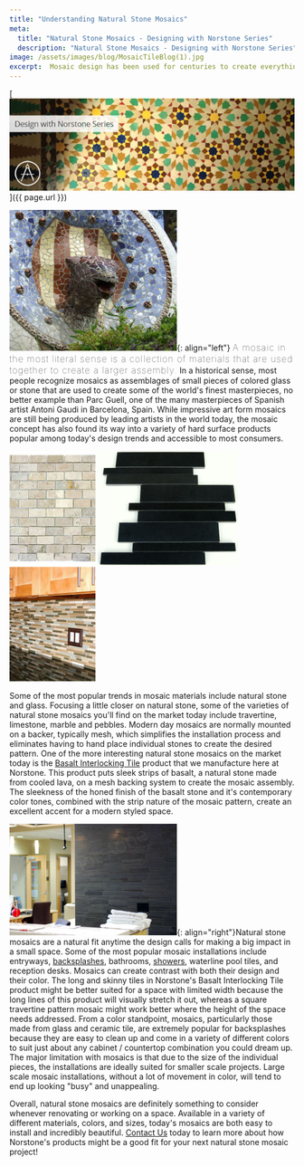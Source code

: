 ```yaml
---
title: "Understanding Natural Stone Mosaics"
meta:
  title: "Natural Stone Mosaics - Designing with Norstone Series"
  description: "Natural Stone Mosaics - Designing with Norstone Series"
image: /assets/images/blog/MosaicTileBlog(1).jpg
excerpt:  Mosaic design has been used for centuries to create everything from functional floor and wall coverings to some of the most impressive pieces of art known to man in a variety of different mediums including natural stone. Learn more in this article about the practical aspects of selecting and working with today's natural stone mosaic finishes.
---
```


[![](/assets/images/blog/MosaicTileBlog(1).jpg)]({{ page.url }})

![](/assets/images/blog/Natural-Stone-Mosaic---Barcelona-Parc-Guell.jpg){: align="left"} <span style="font-size:16px;font-weight:lighter;letter-spacing:1px">A mosaic in the most literal sense is a collection of materials that are used together to create a larger assembly.</span> In a historical sense, most people recognize mosaics as assemblages of small pieces of colored glass or stone that are used to create some of the world's finest masterpieces, no better example than Parc Guell, one of the many masterpieces of Spanish artist Antoni Gaudi in Barcelona, Spain. While impressive art form mosaics are still being produced by leading artists in the world today, the mosaic concept has also found its way into a variety of hard surface products popular among today's design trends and accessible to most consumers.

![](/assets/images/blog/Travertine-Natural-Stone-Mosaic.jpg)
![](/assets/images/blog/Basalt-Norstone-Natural-Stone-Mosaic.jpg)
![](/assets/images/blog/Glass-Tile-Mosaic.jpg)

Some of the most popular trends in mosaic materials include natural stone and glass. Focusing a little closer on natural stone, some of the varieties of natural stone mosaics you'll find on the market today include travertine, limestone, marble and pebbles. Modern day mosaics are normally mounted on a backer, typically mesh, which simplifies the installation process and eliminates having to hand place individual stones to create the desired pattern. One of the more interesting natural stone mosaics on the market today is the [Basalt Interlocking Tile](/products/modern-wall-tile/) product that we manufacture here at Norstone. This product puts sleek strips of basalt, a natural stone made from cooled lava, on a mesh backing system to create the mosaic assembly. The sleekness of the honed finish of the basalt stone and it's contemporary color tones, combined with the strip nature of the mosaic pattern, create an excellent accent for a modern styled space.

![](/assets/images/blog/Norstone-Basalt-Natural-Stone-Mosaic-.jpg){: align="right"}Natural stone mosaics are a natural fit anytime the design calls for making a big impact in a small space. Some of the most popular mosaic installations include entryways, [backsplashes](/gallery/application/backsplashes/), bathrooms, [showers](/gallery/application/showers/), waterline pool tiles, and reception desks. Mosaics can create contrast with both their design and their color. The long and skinny tiles in Norstone's Basalt Interlocking Tile product might be better suited for a space with limited width because the long lines of this product will visually stretch it out, whereas a square travertine pattern mosaic might work better where the height of the space needs addressed. From a color standpoint, mosaics, particularly those made from glass and ceramic tile, are extremely popular for backsplashes because they are easy to clean up and come in a variety of different colors to suit just about any cabinet / countertop combination you could dream up. The major limitation with mosaics is that due to the size of the individual pieces, the installations are ideally suited for smaller scale projects. Large scale mosaic installations, without a lot of movement in color, will tend to end up looking "busy" and unappealing.

Overall, natural stone mosaics are definitely something to consider whenever renovating or working on a space. Available in a variety of different materials, colors, and sizes, today's mosaics are both easy to install and incredibly beautiful. [Contact Us](/contact-us/) today to learn more about how Norstone's products might be a good fit for your next natural stone mosaic project!
